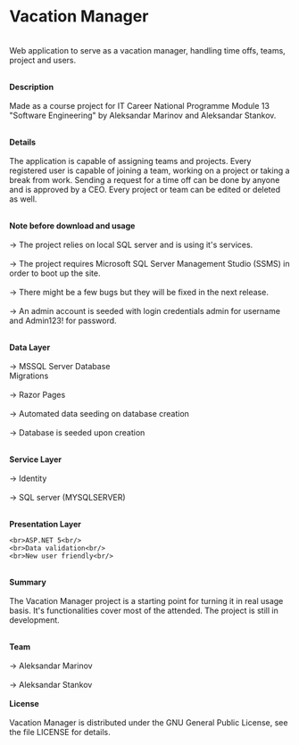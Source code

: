 # Vacation Manager
<br>Web application to serve as a vacation manager, handling time offs, teams, project and users.<br/>

<br>**Description**<br/>
<br>Made as a course project for IT Career National Programme Module 13 "Software Engineering" by Aleksandar Marinov and Aleksandar Stankov.<br/>

<br>**Details**<br/>
<br>The application is capable of assigning teams and projects. Every registered user is capable of joining a team, working on a project or taking a break from work. Sending a request for a time off can be done by anyone and is approved by a CEO. Every project or team can be edited or deleted as well.<br/>

<br>**Note before download and usage**<br/>
	<br>-> The project relies on local SQL server and is using it's services.<br/> 
	<br>-> The project requires Microsoft SQL Server Management Studio (SSMS) in order to boot up the site.<br/> 
	<br>-> There might be a few bugs but they will be fixed in the next release.<br/>
	<br>-> An admin account is seeded with login credentials admin for username and Admin123! for password.<br/>

<br>**Data Layer**<br/>
	<br>-> MSSQL Server Database<br/>
	<br-> Migrations<br/>
	<br>-> Razor Pages<br/>
	<br>-> Automated data seeding on database creation<br/>
	<br>-> Database is seeded upon creation<br/>

<br>**Service Layer**<br/>
	<br>-> Identity<br/>
	<br>-> SQL server (MYSQLSERVER)<br/>

<br>**Presentation Layer**<br/>

	<br>ASP.NET 5<br/>
	<br>Data validation<br/>	
	<br>New user friendly<br/>

<br>**Summary**<br/>
<br>The Vacation Manager project is a starting point for turning it in real usage basis. It's functionalities cover most of the attended. The project is still in development.<br/>

<br>**Team**<br/>
	<br>-> Aleksandar Marinov<br/>
	<br>-> Aleksandar Stankov<br/>
<br>**License**<br/>
	<br>Vacation Manager is distributed under the GNU General Public License, see the file LICENSE for details.<br/>
